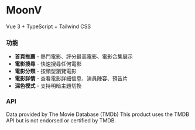 # MoonV

Vue 3 + TypeScript + Tailwind CSS

### 功能

- **首頁推薦** - 熱門電影、評分最高電影、電影合集展示
- **電影搜尋** - 快速搜尋任何電影
- **電影分類** - 按類型瀏覽電影
- **電影詳情** - 查看電影詳細信息、演員陣容、預告片
- **深色模式** - 支持明暗主題切換

### API
Data provided by The Movie Database (TMDb)
This product uses the TMDB API but is not endorsed or certified by TMDB.